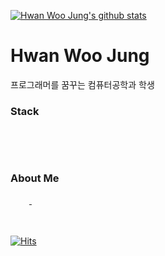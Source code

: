 
[![Hwan Woo Jung's github stats](https://github-readme-stats.vercel.app/api?username=sossont&show_icons=true)](https://github.com/sossont/github-readme-stats)<br>

# Hwan Woo Jung
프로그래머를 꿈꾸는 컴퓨터공학과 학생
<br>
### Stack

  <img src="https://img.shields.io/badge/Python-3766AB?style=flat-square&logo=Python&logoColor=white" 
  style ="height:10px; margin-left:10px; margin-right:10px;"/>
  <img src="https://img.shields.io/badge/Javascript-yellow?style=flat-square&logo=JavaScript"
  style ="height:10px; margin-left:10px; margin-right:10px;"/>
  <img src="https://img.shields.io/badge/C++-blue?style=flat-square&logo=C%2B%2B"
  style ="height:10px; margin-left:10px; margin-right:10px;"/>
  <img src="https://img.shields.io/badge/Swift-orange?style=flat-square&logo=Swift&logoColor=white"
  style ="height:10px; margin-left:10px; margin-right:10px;"/>

<br>

### About Me
<a href="https://velog.io/@sossont">
  <img src="http://img.shields.io/badge/-Velog-green?style=flat-square&logo=Vine"
  style ="height:10px; margin-left:10px; margin-right:10px;"/>
</a>
<a href="https://www.instagram.com/0o_hwan/">
  <img src="http://img.shields.io/badge/-Instagram-violet?style=flat-square&logo=Instagram"
  style ="height:10px; margin-left:10px; margin-right:10px;"/>
</a>
<br>
<br>
<br>

[![Hits](https://hits.seeyoufarm.com/api/count/incr/badge.svg?url=https%3A%2F%2Fgithub.com%2Fsossont&count_bg=%232184C4&title_bg=%23555555&icon=github.svg&icon_color=%23E7E7E7&title=hits&edge_flat=true)](https://hits.seeyoufarm.com)

